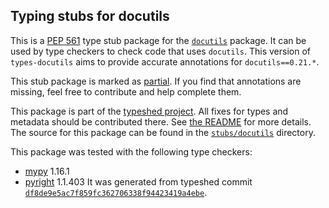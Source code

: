 ## Typing stubs for docutils

This is a [PEP 561](https://peps.python.org/pep-0561/) type stub package for
the [`docutils`](https://sourceforge.net/p/docutils/code) package. It can be used by type checkers
to check code that uses `docutils`. This version of
`types-docutils` aims to provide accurate annotations for
`docutils==0.21.*`.

This stub package is marked as [partial](https://peps.python.org/pep-0561/#partial-stub-packages).
If you find that annotations are missing, feel free to contribute and help complete them.


This package is part of the [typeshed project](https://github.com/python/typeshed).
All fixes for types and metadata should be contributed there.
See [the README](https://github.com/python/typeshed/blob/main/README.md)
for more details. The source for this package can be found in the
[`stubs/docutils`](https://github.com/python/typeshed/tree/main/stubs/docutils)
directory.

This package was tested with the following type checkers:
* [mypy](https://github.com/python/mypy/) 1.16.1
* [pyright](https://github.com/microsoft/pyright) 1.1.403
It was generated from typeshed commit
[`df8de9e5ac7f859fc362706338f94423419a4ebe`](https://github.com/python/typeshed/commit/df8de9e5ac7f859fc362706338f94423419a4ebe).
